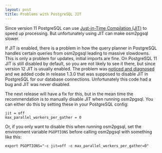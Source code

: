 ```yaml
---
layout: post
title: Problems with PostgreSQL JIT
---
```


Since version 11 PostgreSQL can use [Just-in-Time Compilation
(JIT)](https://www.postgresql.org/docs/current/jit.html) to speed up
processing. But unfortunately using JIT can make osm2pgsql slower.

If JIT is enabled, there is a problem in how the query planner in PostgreSQL
handles certain queries from osm2pgsql leading to massive slowdowns. This is
only a problem for updates, initial imports are fine. On PostgreSQL 11 JIT is
still disabled by default, so you are not likely to see it there, but since
version 12 JIT is usually enabled. The problem was [noticed and
diagnosed](https://github.com/osm2pgsql-dev/osm2pgsql/issues/1045) and we added
code in release 1.3.0 that was supposed to disable JIT in PostgreSQL for our
database connections. Unfortunately this code had a bug and JIT was never
disabled.

The next release will have a fix for this, but in the mean time the
recommendation is to manually disable JIT when running osm2pgsql. You can
either do this by setting these in your PostgreSQL config:

```
jit = off
max_parallel_workers_per_gather = 0
```

Or, if you only want to disable this when running osm2pgsql, set the
environment variable `PGOPTIONS` before calling osm2pgsql with something
like this:

```
export PGOPTIONS="-c jit=off -c max_parallel_workers_per_gather=0"
```

